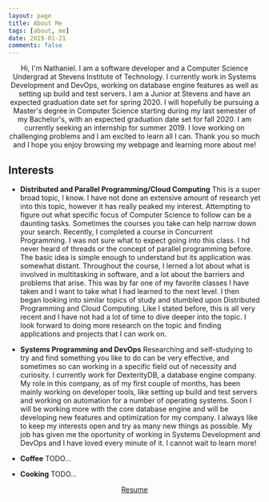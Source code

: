 ```yaml
---
layout: page
title: About Me
tags: [about, me]
date: 2019-01-21
comments: false
---
```

    
<center>Hi, I'm Nathaniel. I am a software developer and a Computer Science Undergrad at Stevens Institute of Technology. I currently work in Systems Development and DevOps, working on database engine features as well as setting up build and test servers. I am a Junior at Stevens and have an expected graduation date set for spring 2020. I will hopefully be pursuing a Master's degree in Computer Science starting during my last semester of my Bachelor's, with an expected graduation date set for fall 2020. I am currently seeking an internship for summer 2019. I love working on challenging problems and I am excited to learn all I can. Thank you so much and I hope you enjoy browsing my webpage and learning more about me!</center>

## Interests
* <b>Distributed and Parallel Programming/Cloud Computing</b> This is a super broad topic, I know. I have not done an extensive amount of research yet into this topic, however it has really peaked my interest. Attempting to figure out what specific focus of Computer Science to follow can be a daunting tasks. Sometimes the courses you take can help narrow down your search. Recently, I completed a course in Concurrent Programming. I was not sure what to expect going into this class. I hd never heard of threads or the concept of parallel programming before. The basic idea is simple enough to understand but its application was somewhat distant. Throughout the course, I lerned a lot about what is involved in multitasking in software, and a lot about the barriers and problems that arise. This was by far one of my favorite classes I have taken and I want to take what I had learned to the next level. I then began looking into similar topics of study and stumbled upon Distributed Programming and Cloud Computing. Like I stated before, this is all very recent and I have not had a lot of time to dive deeper into the topic. I look forward to doing more research on the topic and finding applications and projects that I can work on.

* <b>Systems Programming and DevOps</b> Researching and self-studying to try and find something you like to do can be very effective, and sometimes so can working in a specific field out of necessity and curiosity. I currently work for DexterityDB, a database engine company. My role in this company, as of my first couple of months, has been mainly working on developer tools, like setting up build and test servers and working on automation for a number of operating systems. Soon I will be working more with the core database engine and will be developing new features and optimization for my company. I always like to keep my interests open and try as many new things as possible. My job has given me the oportunity of working in Systems Development and DevOps and I have loved every minute of it. I cannot wait to learn more!

* <b>Coffee</b> TODO...

* <b>Cooking</b> TODO...


<center><div markdown="0"><a href="../assets/files/resume.pdf" class="btn">Resume</a></div></center>
